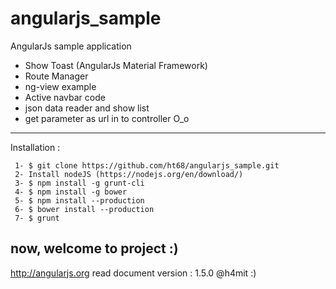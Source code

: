 # angularjs_sample
AngularJs sample application

 - Show Toast (AngularJs Material Framework)
 - Route Manager
 - ng-view example
 - Active navbar code
 - json data reader and show list
 - get parameter as url in to controller O_o
 

 -------------------------------------------------
 Installation :
 ```
  1- $ git clone https://github.com/ht68/angularjs_sample.git
  2- Install nodeJS (https://nodejs.org/en/download/)
  3- $ npm install -g grunt-cli 
  4- $ npm install -g bower
  5- $ npm install --production
  6- $ bower install --production
  7- $ grunt
  ```
  now, welcome to project :)
 -------------------------------------------------
 http://angularjs.org read document
 version : 1.5.0
 @h4mit :)
